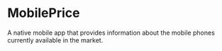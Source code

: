 # MobilePrice
A native mobile app that provides information about the mobile phones currently available in the market.
